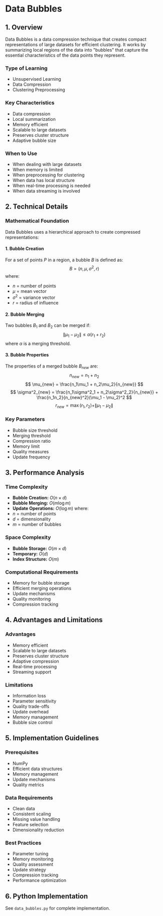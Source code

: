 # Data Bubbles

## 1. Overview
Data Bubbles is a data compression technique that creates compact representations of large datasets for efficient clustering. It works by summarizing local regions of the data into "bubbles" that capture the essential characteristics of the data points they represent.

### Type of Learning
- Unsupervised Learning
- Data Compression
- Clustering Preprocessing

### Key Characteristics
- Data compression
- Local summarization
- Memory efficient
- Scalable to large datasets
- Preserves cluster structure
- Adaptive bubble size

### When to Use
- When dealing with large datasets
- When memory is limited
- When preprocessing for clustering
- When data has local structure
- When real-time processing is needed
- When data streaming is involved

## 2. Technical Details

### Mathematical Foundation

Data Bubbles uses a hierarchical approach to create compressed representations:

#### 1. Bubble Creation
For a set of points $P$ in a region, a bubble $B$ is defined as:
$$
B = (n, \mu, \sigma^2, r)
$$
where:
- $n$ = number of points
- $\mu$ = mean vector
- $\sigma^2$ = variance vector
- $r$ = radius of influence

#### 2. Bubble Merging
Two bubbles $B_1$ and $B_2$ can be merged if:
$$
\|\mu_1 - \mu_2\| \leq \alpha(r_1 + r_2)
$$
where $\alpha$ is a merging threshold.

#### 3. Bubble Properties
The properties of a merged bubble $B_{new}$ are:
$$
n_{new} = n_1 + n_2
$$
$$
\mu_{new} = \frac{n_1\mu_1 + n_2\mu_2}{n_{new}}
$$
$$
\sigma^2_{new} = \frac{n_1\sigma^2_1 + n_2\sigma^2_2}{n_{new}} + \frac{n_1n_2}{n_{new}^2}(\mu_1 - \mu_2)^2
$$
$$
r_{new} = \max(r_1, r_2) + \|\mu_1 - \mu_2\|
$$

### Key Parameters
- Bubble size threshold
- Merging threshold
- Compression ratio
- Memory limit
- Quality measures
- Update frequency

## 3. Performance Analysis

### Time Complexity
- **Bubble Creation:** $O(n \times d)$
- **Bubble Merging:** $O(m \log m)$
- **Update Operations:** $O(\log m)$
where:
- $n$ = number of points
- $d$ = dimensionality
- $m$ = number of bubbles

### Space Complexity
- **Bubble Storage:** $O(m \times d)$
- **Temporary:** $O(d)$
- **Index Structure:** $O(m)$

### Computational Requirements
- Memory for bubble storage
- Efficient merging operations
- Update mechanisms
- Quality monitoring
- Compression tracking

## 4. Advantages and Limitations

### Advantages
- Memory efficient
- Scalable to large datasets
- Preserves cluster structure
- Adaptive compression
- Real-time processing
- Streaming support

### Limitations
- Information loss
- Parameter sensitivity
- Quality trade-offs
- Update overhead
- Memory management
- Bubble size control

## 5. Implementation Guidelines

### Prerequisites
- NumPy
- Efficient data structures
- Memory management
- Update mechanisms
- Quality metrics

### Data Requirements
- Clean data
- Consistent scaling
- Missing value handling
- Feature selection
- Dimensionality reduction

### Best Practices
- Parameter tuning
- Memory monitoring
- Quality assessment
- Update strategy
- Compression tracking
- Performance optimization

## 6. Python Implementation
See `data_bubbles.py` for complete implementation. 